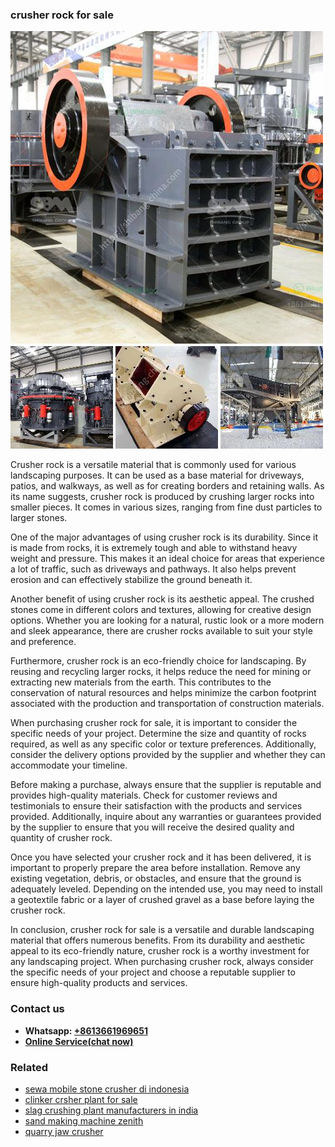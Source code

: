 <h3>crusher rock for sale</h3><img src='1704791477.jpg' alt=''><p>Crusher rock is a versatile material that is commonly used for various landscaping purposes. It can be used as a base material for driveways, patios, and walkways, as well as for creating borders and retaining walls. As its name suggests, crusher rock is produced by crushing larger rocks into smaller pieces. It comes in various sizes, ranging from fine dust particles to larger stones.</p><p>One of the major advantages of using crusher rock is its durability. Since it is made from rocks, it is extremely tough and able to withstand heavy weight and pressure. This makes it an ideal choice for areas that experience a lot of traffic, such as driveways and pathways. It also helps prevent erosion and can effectively stabilize the ground beneath it.</p><p>Another benefit of using crusher rock is its aesthetic appeal. The crushed stones come in different colors and textures, allowing for creative design options. Whether you are looking for a natural, rustic look or a more modern and sleek appearance, there are crusher rocks available to suit your style and preference.</p><p>Furthermore, crusher rock is an eco-friendly choice for landscaping. By reusing and recycling larger rocks, it helps reduce the need for mining or extracting new materials from the earth. This contributes to the conservation of natural resources and helps minimize the carbon footprint associated with the production and transportation of construction materials.</p><p>When purchasing crusher rock for sale, it is important to consider the specific needs of your project. Determine the size and quantity of rocks required, as well as any specific color or texture preferences. Additionally, consider the delivery options provided by the supplier and whether they can accommodate your timeline.</p><p>Before making a purchase, always ensure that the supplier is reputable and provides high-quality materials. Check for customer reviews and testimonials to ensure their satisfaction with the products and services provided. Additionally, inquire about any warranties or guarantees provided by the supplier to ensure that you will receive the desired quality and quantity of crusher rock.</p><p>Once you have selected your crusher rock and it has been delivered, it is important to properly prepare the area before installation. Remove any existing vegetation, debris, or obstacles, and ensure that the ground is adequately leveled. Depending on the intended use, you may need to install a geotextile fabric or a layer of crushed gravel as a base before laying the crusher rock.</p><p>In conclusion, crusher rock for sale is a versatile and durable landscaping material that offers numerous benefits. From its durability and aesthetic appeal to its eco-friendly nature, crusher rock is a worthy investment for any landscaping project. When purchasing crusher rock, always consider the specific needs of your project and choose a reputable supplier to ensure high-quality products and services.</p><h3>Contact us</h3><ul><li><strong>Whatsapp:&nbsp;<a href="https://wa.me/8613661969651">+8613661969651</a></strong></li><li><a href="https://swt.shibang-china.com/?git&amp;zhl&amp;crusher rock for sale"><strong>Online Service(chat now)</strong></a></li></ul><h3>Related</h3><ul><li><a href='sewa mobile stone crusher di indonesia.md'>sewa mobile stone crusher di indonesia</a></li><li><a href='clinker crsher plant for sale.md'>clinker crsher plant for sale</a></li><li><a href='slag crushing plant manufacturers in india.md'>slag crushing plant manufacturers in india</a></li><li><a href='sand making machine zenith.md'>sand making machine zenith</a></li><li><a href='quarry jaw crusher.md'>quarry jaw crusher</a></li></ul>